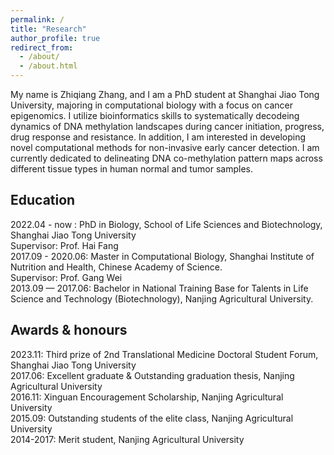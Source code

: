 ```yaml
---
permalink: /
title: "Research"
author_profile: true
redirect_from: 
  - /about/
  - /about.html
---
```


My name is Zhiqiang Zhang, and I am a PhD student at Shanghai Jiao Tong University, majoring in computational biology with a focus on cancer epigenomics. I utilize bioinformatics skills to systematically decodeing dynamics of DNA methylation landscapes during cancer initiation, progress, drug response and resistance. In addition, I am interested in developing novel computational methods for non-invasive early cancer detection. I am currently dedicated to delineating DNA co-methylation pattern maps across different tissue types in human normal and tumor samples.

Education
------
2022.04  -  now : PhD in Biology, School of Life Sciences and Biotechnology, Shanghai Jiao Tong University <br/>
                  Supervisor: Prof. Hai Fang <br/>
2017.09 - 2020.06: Master in Computational Biology, Shanghai Institute of Nutrition and Health, Chinese Academy of Science. <br/>
                  Supervisor: Prof. Gang Wei <br/>
2013.09 — 2017.06: Bachelor in National Training Base for Talents in Life Science and Technology (Biotechnology), Nanjing Agricultural University. <br/>

Awards & honours
------
2023.11: Third prize of 2nd Translational Medicine Doctoral Student Forum, Shanghai Jiao Tong University <br/>
2017.06: Excellent graduate & Outstanding graduation thesis, Nanjing Agricultural University <br/>
2016.11: Xinguan Encouragement Scholarship, Nanjing Agricultural University <br/>
2015.09: Outstanding students of the elite class, Nanjing Agricultural University <br/>
2014-2017: Merit student, Nanjing Agricultural University <br/>
